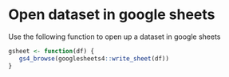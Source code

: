 # Open dataset in google sheets

Use the following function to open up a dataset in google sheets

```R
gsheet <- function(df) {
   gs4_browse(googlesheets4::write_sheet(df))
}
```


